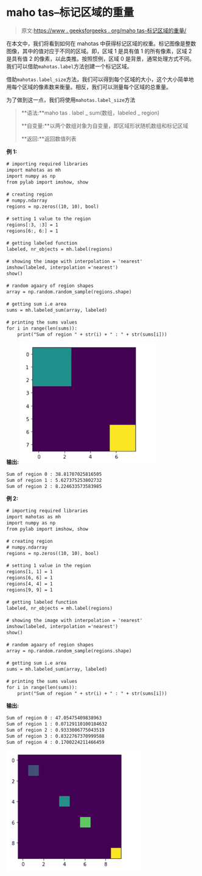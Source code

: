 # maho tas–标记区域的重量

> 原文:[https://www . geeksforgeeks . org/maho tas-标记区域的重量/](https://www.geeksforgeeks.org/mahotas-weight-of-labeled-region/)

在本文中，我们将看到如何在 mahotas 中获得标记区域的权重。标记图像是整数图像，其中的值对应于不同的区域。即，区域 1 是具有值 1 的所有像素，区域 2 是具有值 2 的像素，以此类推。按照惯例，区域 0 是背景，通常处理方式不同。我们可以借助`mahotas.label`方法创建一个标记区域。

借助`mahotas.label_size`方法，我们可以得到每个区域的大小，这个大小简单地用每个区域的像素数来衡量。相反，我们可以测量每个区域的总重量。

为了做到这一点，我们将使用`mahotas.label_size`方法

> **语法:**maho tas . label _ sum(数组，labeled _ region)
> 
> **自变量:**以两个数组对象为自变量，即区域形状随机数组和标记区域
> 
> **返回:**返回数值列表

**例 1:**

```
# importing required libraries
import mahotas as mh
import numpy as np
from pylab import imshow, show

# creating region
# numpy.ndarray
regions = np.zeros((10, 10), bool)

# setting 1 value to the region
regions[:3, :3] = 1
regions[6:, 6:] = 1

# getting labeled function
labeled, nr_objects = mh.label(regions)

# showing the image with interpolation = 'nearest'
imshow(labeled, interpolation ='nearest')
show()

# random agaary of region shapes    
array = np.random.random_sample(regions.shape)

# getting sum i.e area
sums = mh.labeled_sum(array, labeled)

# printing the sums values
for i in range(len(sums)):
    print("Sum of region " + str(i) + " : " + str(sums[i]))
```

**输出:**
![](img/26ff25b3a8086b6c0ada8fd91567f31a.png)

```
Sum of region 0 : 38.81707025816505
Sum of region 1 : 5.627375253802732
Sum of region 2 : 8.224633573583985

```

**例 2:**

```
# importing required libraries
import mahotas as mh
import numpy as np
from pylab import imshow, show

# creating region
# numpy.ndarray
regions = np.zeros((10, 10), bool)

# setting 1 value in the region
regions[1, 1] = 1
regions[6, 6] = 1
regions[4, 4] = 1
regions[9, 9] = 1

# getting labeled function
labeled, nr_objects = mh.label(regions)

# showing the image with interpolation = 'nearest'
imshow(labeled, interpolation ='nearest')
show()

# random agaary of region shapes    
array = np.random.random_sample(regions.shape)

# getting sum i.e area
sums = mh.labeled_sum(array, labeled)

# printing the sums values
for i in range(len(sums)):
    print("Sum of region " + str(i) + " : " + str(sums[i]))
```

**输出:**

```
Sum of region 0 : 47.05475409838963
Sum of region 1 : 0.07129110100184632
Sum of region 2 : 0.9333006775043519
Sum of region 3 : 0.8322767370999588
Sum of region 4 : 0.1700224211466459

```

![](img/e77ab204fea85d238271943607b67a6c.png)